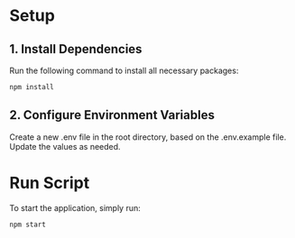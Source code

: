 # Setup

## 1. Install Dependencies

Run the following command to install all necessary packages:

```zsh
npm install
```

## 2. Configure Environment Variables

Create a new .env file in the root directory, based on the .env.example file. Update the values as needed.

# Run Script

To start the application, simply run:

```zsh
npm start
```
